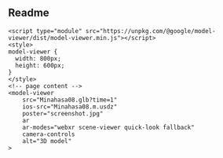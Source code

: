 ## Readme

<!-- Import the component -->
    <script type="module" src="https://unpkg.com/@google/model-viewer/dist/model-viewer.min.js"></script>
    <style>
    model-viewer {
      width: 800px;
      height: 600px;
    }
    </style>
    <!-- page content -->
    <model-viewer
        src="Minahasa08.glb?time=1"
        ios-src="Minahasa08.m.usdz"
        poster="screenshot.jpg"
        ar
        ar-modes="webxr scene-viewer quick-look fallback"
        camera-controls
        alt="3D model"
    >

